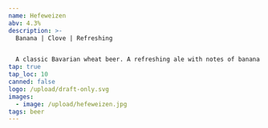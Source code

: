 ```yaml
---
name: Hefeweizen
abv: 4.3%
description: >-
  Banana | Clove | Refreshing


  A classic Bavarian wheat beer. A refreshing ale with notes of banana and cloves and citrus finish. 
tap: true
tap_loc: 10
canned: false
logo: /upload/draft-only.svg
images:
  - image: /upload/hefeweizen.jpg
tags: beer
---
```

